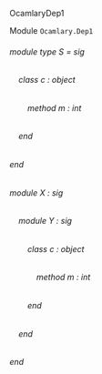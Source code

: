 OcamlaryDep1

Module  `` Ocamlary.Dep1 `` 

###### module type S = sig

######     class  c : object

######         method m : int


######     end


###### end

###### module X : sig

######     module Y : sig

######         class  c : object

######             method m : int


######         end


######     end


###### end

